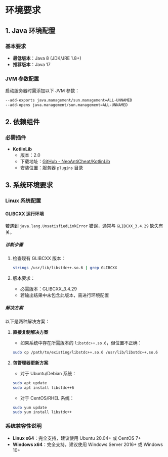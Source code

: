 # 环境要求

## 1. Java 环境配置

### 基本要求
- **最低版本**：Java 8 (JDK/JRE 1.8+)
- **推荐版本**：Java 17

### JVM 参数配置
启动服务器时需添加以下 JVM 参数：
```bash
--add-exports java.management/sun.management=ALL-UNNAMED
--add-opens java.management/sun.management=ALL-UNNAMED
```

## 2. 依赖组件

### 必需插件
- **KotlinLib**
  - 版本：2.0
  - 下载地址：[GitHub - NeoAntiCheat/KotlinLib](https://github.com/NeoAntiCheat/KotlinLib)
  - 安装位置：服务器 `plugins` 目录

## 3. 系统环境要求

### Linux 系统配置

#### GLIBCXX 运行环境
若遇到 `java.lang.UnsatisfiedLinkError` 错误，通常与 `GLIBCXX_3.4.29` 缺失有关。

##### 诊断步骤
1. 检查现有 GLIBCXX 版本：
   ```bash
   strings /usr/lib/libstdc++.so.6 | grep GLIBCXX
   ```

2. 版本要求：
   - 必需版本：GLIBCXX_3.4.29
   - 若输出结果中未包含此版本，需进行环境配置

##### 解决方案
以下是两种解决方案：

1. **直接复制解决方案**
   - 如果系统中存在所需版本的 `libstdc++.so.6`，但位置不正确：
   ```bash
   sudo cp /path/to/existing/libstdc++.so.6 /usr/lib/libstdc++.so.6
   ```

2. **包管理器更新方案**
   - 对于 Ubuntu/Debian 系统：
   ```bash
   sudo apt update
   sudo apt install libstdc++6
   ```
   - 对于 CentOS/RHEL 系统：
   ```bash
   sudo yum update
   sudo yum install libstdc++
   ```

### 系统兼容性说明

- **Linux x64**：完全支持，建议使用 Ubuntu 20.04+ 或 CentOS 7+
- **Windows x64**：完全支持，建议使用 Windows Server 2016+ 或 Windows 10+
